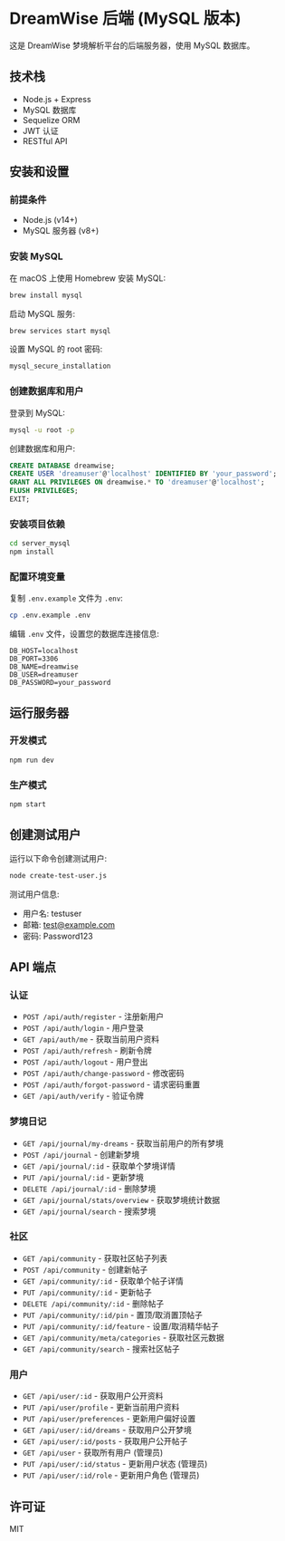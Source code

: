 # DreamWise 后端 (MySQL 版本)

这是 DreamWise 梦境解析平台的后端服务器，使用 MySQL 数据库。

## 技术栈

- Node.js + Express
- MySQL 数据库
- Sequelize ORM
- JWT 认证
- RESTful API

## 安装和设置

### 前提条件

- Node.js (v14+)
- MySQL 服务器 (v8+)

### 安装 MySQL

在 macOS 上使用 Homebrew 安装 MySQL:

```bash
brew install mysql
```

启动 MySQL 服务:

```bash
brew services start mysql
```

设置 MySQL 的 root 密码:

```bash
mysql_secure_installation
```

### 创建数据库和用户

登录到 MySQL:

```bash
mysql -u root -p
```

创建数据库和用户:

```sql
CREATE DATABASE dreamwise;
CREATE USER 'dreamuser'@'localhost' IDENTIFIED BY 'your_password';
GRANT ALL PRIVILEGES ON dreamwise.* TO 'dreamuser'@'localhost';
FLUSH PRIVILEGES;
EXIT;
```

### 安装项目依赖

```bash
cd server_mysql
npm install
```

### 配置环境变量

复制 `.env.example` 文件为 `.env`:

```bash
cp .env.example .env
```

编辑 `.env` 文件，设置您的数据库连接信息:

```
DB_HOST=localhost
DB_PORT=3306
DB_NAME=dreamwise
DB_USER=dreamuser
DB_PASSWORD=your_password
```

## 运行服务器

### 开发模式

```bash
npm run dev
```

### 生产模式

```bash
npm start
```

## 创建测试用户

运行以下命令创建测试用户:

```bash
node create-test-user.js
```

测试用户信息:
- 用户名: testuser
- 邮箱: test@example.com
- 密码: Password123

## API 端点

### 认证

- `POST /api/auth/register` - 注册新用户
- `POST /api/auth/login` - 用户登录
- `GET /api/auth/me` - 获取当前用户资料
- `POST /api/auth/refresh` - 刷新令牌
- `POST /api/auth/logout` - 用户登出
- `POST /api/auth/change-password` - 修改密码
- `POST /api/auth/forgot-password` - 请求密码重置
- `GET /api/auth/verify` - 验证令牌

### 梦境日记

- `GET /api/journal/my-dreams` - 获取当前用户的所有梦境
- `POST /api/journal` - 创建新梦境
- `GET /api/journal/:id` - 获取单个梦境详情
- `PUT /api/journal/:id` - 更新梦境
- `DELETE /api/journal/:id` - 删除梦境
- `GET /api/journal/stats/overview` - 获取梦境统计数据
- `GET /api/journal/search` - 搜索梦境

### 社区

- `GET /api/community` - 获取社区帖子列表
- `POST /api/community` - 创建新帖子
- `GET /api/community/:id` - 获取单个帖子详情
- `PUT /api/community/:id` - 更新帖子
- `DELETE /api/community/:id` - 删除帖子
- `PUT /api/community/:id/pin` - 置顶/取消置顶帖子
- `PUT /api/community/:id/feature` - 设置/取消精华帖子
- `GET /api/community/meta/categories` - 获取社区元数据
- `GET /api/community/search` - 搜索社区帖子

### 用户

- `GET /api/user/:id` - 获取用户公开资料
- `PUT /api/user/profile` - 更新当前用户资料
- `PUT /api/user/preferences` - 更新用户偏好设置
- `GET /api/user/:id/dreams` - 获取用户公开梦境
- `GET /api/user/:id/posts` - 获取用户公开帖子
- `GET /api/user` - 获取所有用户 (管理员)
- `PUT /api/user/:id/status` - 更新用户状态 (管理员)
- `PUT /api/user/:id/role` - 更新用户角色 (管理员)

## 许可证

MIT